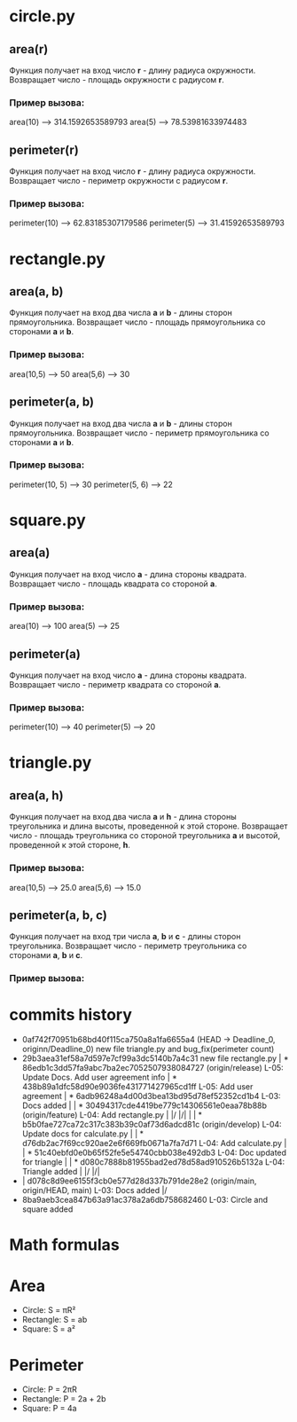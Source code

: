 # circle.py
## area(r)
Функция получает на вход число **r** - длину радиуса окружности.
Возвращает число - площадь окружности с радиусом **r**.
### Пример вызова:
area(10) --> 314.1592653589793
area(5) --> 78.53981633974483
## perimeter(r)
Функция получает на вход число **r** - длину радиуса окружности.
Возвращает число - периметр окружности с радиусом **r**.
### Пример вызова:
perimeter(10) --> 62.83185307179586
perimeter(5) --> 31.41592653589793
# rectangle.py
## area(a, b)
Функция получает на вход два числа **a** и **b** - длины сторон прямоугольника.
Возвращает число - площадь прямоугольника со сторонами **a** и **b**.
### Пример вызова:
area(10,5) --> 50
area(5,6) --> 30
## perimeter(a, b)
Функция получает на вход два числа **a** и **b** - длины сторон прямоугольника.
Возвращает число - периметр прямоугольника со сторонами **a** и **b**.
### Пример вызова:
perimeter(10, 5) --> 30
perimeter(5, 6) --> 22
# square.py
## area(a)
Функция получает на вход число **a** - длина стороны квадрата.
Возвращает число - площадь квадрата со стороной **a**.
### Пример вызова:
area(10) --> 100
area(5) --> 25
## perimeter(a)
Функция получает на вход число **a** - длина стороны квадрата.
Возвращает число - периметр квадрата со стороной **a**.
### Пример вызова:
perimeter(10) --> 40
perimeter(5) --> 20
# triangle.py
## area(a, h)
Функция получает на вход два числа **a** и **h** - длина стороны треугольника и длина высоты, проведенной к этой стороне.
Возвращает число - площадь треугольника со стороной треугольника **a** и высотой, проведенной к этой стороне, **h**.
### Пример вызова:
area(10,5) --> 25.0
area(5,6) --> 15.0
## perimeter(a, b, c)
Функция получает на вход три числа **a**, **b** и **c** - длины сторон треугольника.
Возвращает число - периметр треугольника со сторонами **a**, **b** и **c**.
### Пример вызова:

# commits history
* 0af742f70951b68bd40f115ca750a8a1fa6655a4 (HEAD -> Deadline_0, originn/Deadline_0) new file triangle.py and bug_fix(perimeter count)
* 29b3aea31ef58a7d597e7cf99a3dc5140b7a4c31 new file rectangle.py
| * 86edb1c3dd57fa9abc7ba2ec7052507938084727 (origin/release) L-05: Update Docs. Add user agreement info
| * 438b89a1dfc58d90e9036fe431771427965cd1ff L-05: Add user agreement
| * 6adb96248a4d00d3bea13bd95d78ef52352cd1b4 L-03: Docs added
| | * 30494317cde4419be779c14306561e0eaa78b88b (origin/feature) L-04: Add rectangle.py
| |/
|/|
| | * b5b0fae727ca72c317c383b39c0af73d6adcd81c (origin/develop) L-04: Update docs for calculate.py
| | * d76db2ac7f69cc920ae2e6f669fb0671a7fa7d71 L-04: Add calculate.py
| | * 51c40ebfd0e0b65f52fe5e54740cbb038e492db3 L-04: Doc updated for triangle
| | * d080c7888b81955bad2ed78d58ad910526b5132a L-04: Triangle added
| |/
|/|
* | d078c8d9ee6155f3cb0e577d28d337b791de28e2 (origin/main, origin/HEAD, main) L-03: Docs added
|/
* 8ba9aeb3cea847b63a91ac378a2a6db758682460 L-03: Circle and square added


# Math formulas
# Area
- Circle: S = πR²
- Rectangle: S = ab
- Square: S = a²

# Perimeter
- Circle: P = 2πR
- Rectangle: P = 2a + 2b
- Square: P = 4a